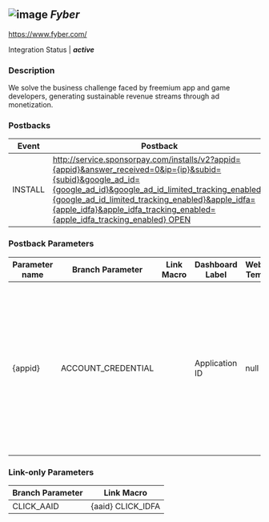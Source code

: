 ## ![image](https://cdn.branch.io/branch-assets/ad-partner-manager/fyber-logo-1493132211689.png)	***Fyber***
https://www.fyber.com/

Integration Status |  ***active***

###  Description
We solve the business challenge faced by freemium app and game developers, generating sustainable revenue streams through ad monetization.

### Postbacks
Event | Postback
--- | ---
INSTALL | http://service.sponsorpay.com/installs/v2?appid={appid}&answer_received=0&ip={ip}&subid={subid}&google_ad_id={google_ad_id}&google_ad_id_limited_tracking_enabled={google_ad_id_limited_tracking_enabled}&apple_idfa={apple_idfa}&apple_idfa_tracking_enabled={apple_idfa_tracking_enabled} OPEN | http://service.sponsorpay.com/installs/v2?appid={appid}&answer_received=0&ip={ip}&subid={subid}&google_ad_id={google_ad_id}&google_ad_id_limited_tracking_enabled={google_ad_id_limited_tracking_enabled}&apple_idfa={apple_idfa}&apple_idfa_tracking_enabled={apple_idfa_tracking_enabled}

### Postback Parameters
Parameter name | Branch Parameter | Link Macro | Dashboard Label | Webhook Template | Required | Description
--- | --- | --- | --- | --- | --- | --- 
{appid} | ACCOUNT_CREDENTIAL |  | Application ID | null | false | This is the AppID that you have obtained from the campaign details in the Fyber advertiser control panel or has been given to you by your account manager.\t {ip} | IP_ADDRESS |  |  | null | false | IP address of the user (i.e. the external address of the device) {subid} | CLICK_ID | {subid} |  | null | false | click id that was passed in the click url.  {google_ad_id} | AAID | {google_ad_id} |  | null | false | AAID {google_ad_id_limited_tracking_enabled} | LIMIT_AD_TRACKING_ENABLED |  |  | null | false | Retrieves whether the user has limit ad tracking enabled or not. {apple_idfa} | IDFA | {apple_idfa} |  | null | false | IDFA {apple_idfa_tracking_enabled} | LIMIT_AD_TRACKING_ENABLED |  |  | null | false | Retrieves whether the user has limit ad tracking enabled or not.

### Link-only Parameters
Branch Parameter | Link Macro
--- | ---
CLICK_AAID | {aaid} CLICK_IDFA | {idfa}



